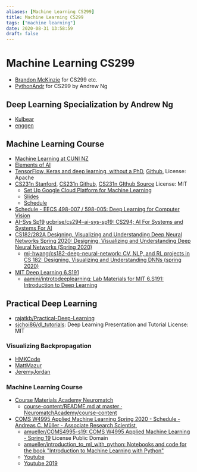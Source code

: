 ```yaml
---
aliases: [Machine Learning CS299]
title: Machine Learning CS299
tags: ["machine learning"]
date: 2020-08-31 13:58:59
draft: false
---
```


# Machine Learning CS299

- [Brandon McKinzie](https://mckinziebrandon.me/notes/) for CS299 etc.
- [PythonAndr](https://pythonandr.com/2015/11/25/supplementary-material-to-andrew-ngs-machine-learning-mooc/) for CS299 by Andrew Ng

## Deep Learning Specialization by Andrew Ng

- [Kulbear](https://github.com/Kulbear/deep-learning-coursera)
- [enggen](https://github.com/enggen/Deep-Learning-Coursera)

## Machine Learning Course

- [Machine Learning at CUNI NZ](https://ufal.mff.cuni.cz/courses/npfl129/2021-winter#lectures)
- [Elements of AI](https://course.elementsofai.com/)
- [TensorFlow, Keras and deep learning, without a PhD](https://codelabs.developers.google.com/codelabs/cloud-tensorflow-mnist#0), [Github](https://github.com/GoogleCloudPlatform/tensorflow-without-a-phd), License: Apache
- [CS231n Stanford](https://cs231n.stanford.edu/syllabus.html), [CS231n Github](https://cs231n.github.io/), [CS231n GIthub Source](https://github.com/cs231n/cs231n.github.io) License: MIT
    - [Set Up Google Cloud Platform for Machine Learning](https://github.com/cs231n/gcloud)
    - [Slides](https://cs231n.stanford.edu/slides/)
    - [Schedule](https://cs231n.stanford.edu/schedule.html)
- [Schedule - EECS 498-007 / 598-005: Deep Learning for Computer Vision](https://web.eecs.umich.edu/~justincj/teaching/eecs498/FA2020/schedule.html)
- [AI-Sys Sp19](https://ucbrise.github.io/cs294-ai-sys-sp19/) [ucbrise/cs294-ai-sys-sp19: CS294; AI For Systems and Systems For AI](https://github.com/ucbrise/cs294-ai-sys-sp19)
- [CS182/282A Designing, Visualizing and Understanding Deep Neural Networks Spring 2020: Designing, Visualizing and Understanding Deep Neural Networks (Spring 2020)](https://bcourses.berkeley.edu/courses/1487769/pages/cs-l-w-182-slash-282a-designing-visualizing-and-understanding-deep-neural-networks-spring-2020)
    - [mj-hwang/cs182-deep-neural-network: CV, NLP, and RL projects in CS 182: Designing, Visualizing and Understanding DNNs (spring 2020)](https://github.com/mj-hwang/cs182-deep-neural-network)
- [MIT Deep Learning 6.S191](https://introtodeeplearning.com/#schedule)
    - [aamini/introtodeeplearning: Lab Materials for MIT 6.S191: Introduction to Deep Learning](https://github.com/aamini/introtodeeplearning)

## Practical Deep Learning

- [rajatkb/Practical-Deep-Learning](https://github.com/rajatkb/Practical-Deep-Learning)
- [sjchoi86/dl_tutorials](https://github.com/sjchoi86/dl_tutorials): Deep Learning Presentation and Tutorial License: MIT

### Visualizing Backpropagation

- [HMKCode](https://hmkcode.com/ai/backpropagation-step-by-step/)
- [MattMazur](https://mattmazur.com/2015/03/17/a-step-by-step-backpropagation-example/)
- [JeremyJordan](https://www.jeremyjordan.me/neural-networks-training/)

### Machine Learning Course

- [Course Materials Academy Neuromatch](https://academy.neuromatch.io/nma2020/course-materials)
    - [course-content/README.md at master · NeuromatchAcademy/course-content](https://github.com/NeuromatchAcademy/course-content/blob/master/tutorials/README.md)
- [COMS W4995 Applied Machine Learning Spring 2020 - Schedule - Andreas C. Müller - Associate Research Scientist](https://www.cs.columbia.edu/~amueller/comsw4995s20/schedule/),
    - [amueller/COMS4995-s19: COMS W4995 Applied Machine Learning - Spring 19](https://github.com/amueller/COMS4995-s19) License Public Domain
    - [amueller/introduction_to_ml_with_python: Notebooks and code for the book "Introduction to Machine Learning with Python"](https://github.com/amueller/introduction_to_ml_with_python)
    - [Youtube](https://www.youtube.com/playlist?list=PL_pVmAaAnxIRnSw6wiCpSvshFyCREZmlM)
    - [Youtube 2019](https://www.youtube.com/watch?v=Qd68h4UGlNY&list=PL_pVmAaAnxIQGzQS2oI3OWEPT-dpmwTfA)
